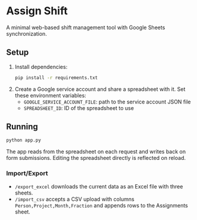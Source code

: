 # Assign Shift

A minimal web-based shift management tool with Google Sheets synchronization.

## Setup

1. Install dependencies:
   ```bash
   pip install -r requirements.txt
   ```
2. Create a Google service account and share a spreadsheet with it. Set these environment variables:
   - `GOOGLE_SERVICE_ACCOUNT_FILE`: path to the service account JSON file
   - `SPREADSHEET_ID`: ID of the spreadsheet to use

## Running

```bash
python app.py
```

The app reads from the spreadsheet on each request and writes back on form submissions. Editing the spreadsheet directly is reflected on reload.

### Import/Export

- `/export_excel` downloads the current data as an Excel file with three sheets.
- `/import_csv` accepts a CSV upload with columns `Person,Project,Month,Fraction` and appends rows to the Assignments sheet.
